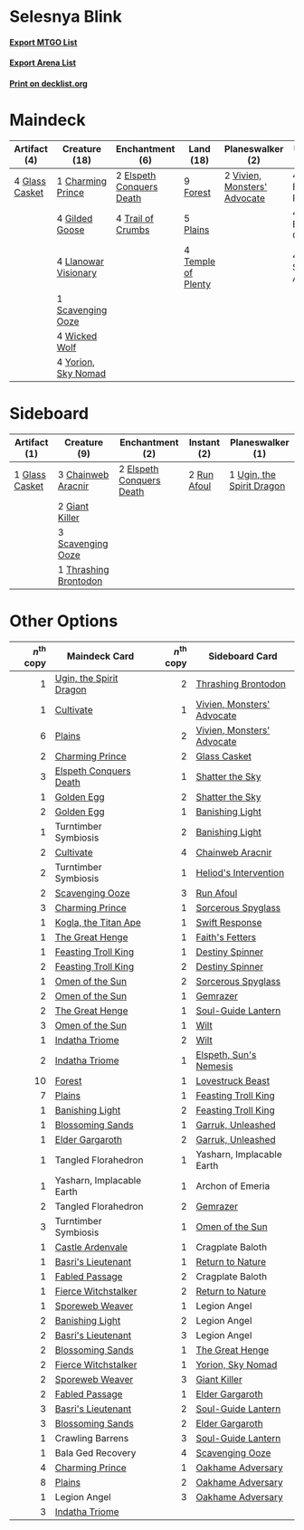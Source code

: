 # Selesnya Blink

#### [Export MTGO List](../collection/Selesnya%20Blink/Selesnya%20Blink.txt)
#### [Export Arena List](../collection/Selesnya%20Blink/Selesnya%20Blink_arena.txt)
#### [Print on decklist.org](http://decklist.org/?deckmain=4%09Branchloft%20Pathway%0A1%09Charming%20Prince%0A2%09Elspeth%20Conquers%20Death%0A4%09Emeria's%20Call%0A9%09Forest%0A4%09Gilded%20Goose%0A4%09Glass%20Casket%0A4%09Llanowar%20Visionary%0A5%09Plains%0A1%09Scavenging%20Ooze%0A4%09Skyclave%20Apparition%0A4%09Temple%20of%20Plenty%0A4%09Trail%20of%20Crumbs%0A2%09Vivien,%20Monsters'%20Advocate%0A4%09Wicked%20Wolf%0A4%09Yorion,%20Sky%20Nomad&deckside=3%09Chainweb%20Aracnir%0A2%09Elspeth%20Conquers%20Death%0A2%09Giant%20Killer%0A1%09Glass%20Casket%0A2%09Run%20Afoul%0A3%09Scavenging%20Ooze%0A1%09Thrashing%20Brontodon%0A1%09Ugin,%20the%20Spirit%20Dragon)
# Maindeck

|                                      Artifact (4)                                       |                                         Creature (18)                                         |                                          Enchantment (6)                                          |                                          Land (18)                                          |                                           Planeswalker (2)                                            |    Unknown (12)     |
|-----------------------------------------------------------------------------------------|-----------------------------------------------------------------------------------------------|---------------------------------------------------------------------------------------------------|---------------------------------------------------------------------------------------------|-------------------------------------------------------------------------------------------------------|---------------------|
|4 [Glass Casket](http://gatherer.wizards.com/Pages/Card/Details.aspx?multiverseid=472977)|1 [Charming Prince](http://gatherer.wizards.com/Pages/Card/Details.aspx?multiverseid=472970)   |2 [Elspeth Conquers Death](http://gatherer.wizards.com/Pages/Card/Details.aspx?multiverseid=476264)|9 [Forest](http://gatherer.wizards.com/Pages/Card/Details.aspx?multiverseid=439860)          |2 [Vivien, Monsters' Advocate](http://gatherer.wizards.com/Pages/Card/Details.aspx?multiverseid=479695)|4 Branchloft Pathway |
|                                                                                         |4 [Gilded Goose](http://gatherer.wizards.com/Pages/Card/Details.aspx?multiverseid=473122)      |4 [Trail of Crumbs](http://gatherer.wizards.com/Pages/Card/Details.aspx?multiverseid=473141)       |5 [Plains](http://gatherer.wizards.com/Pages/Card/Details.aspx?multiverseid=439856)          |                                                                                                       |4 Emeria's Call      |
|                                                                                         |4 [Llanowar Visionary](http://gatherer.wizards.com/Pages/Card/Details.aspx?multiverseid=485516)|                                                                                                   |4 [Temple of Plenty](http://gatherer.wizards.com/Pages/Card/Details.aspx?multiverseid=378537)|                                                                                                       |4 Skyclave Apparition|
|                                                                                         |1 [Scavenging Ooze](http://gatherer.wizards.com/Pages/Card/Details.aspx?multiverseid=420783)   |                                                                                                   |                                                                                             |                                                                                                       |                     |
|                                                                                         |4 [Wicked Wolf](http://gatherer.wizards.com/Pages/Card/Details.aspx?multiverseid=473143)       |                                                                                                   |                                                                                             |                                                                                                       |                     |
|                                                                                         |4 [Yorion, Sky Nomad](http://gatherer.wizards.com/Pages/Card/Details.aspx?multiverseid=479752) |                                                                                                   |                                                                                             |                                                                                                       |                     |


# Sideboard

|                                      Artifact (1)                                       |                                          Creature (9)                                          |                                          Enchantment (2)                                          |                                     Instant (2)                                      |                                          Planeswalker (1)                                          |
|-----------------------------------------------------------------------------------------|------------------------------------------------------------------------------------------------|---------------------------------------------------------------------------------------------------|--------------------------------------------------------------------------------------|----------------------------------------------------------------------------------------------------|
|1 [Glass Casket](http://gatherer.wizards.com/Pages/Card/Details.aspx?multiverseid=472977)|3 [Chainweb Aracnir](http://gatherer.wizards.com/Pages/Card/Details.aspx?multiverseid=476418)   |2 [Elspeth Conquers Death](http://gatherer.wizards.com/Pages/Card/Details.aspx?multiverseid=476264)|2 [Run Afoul](http://gatherer.wizards.com/Pages/Card/Details.aspx?multiverseid=485524)|1 [Ugin, the Spirit Dragon](http://gatherer.wizards.com/Pages/Card/Details.aspx?multiverseid=391948)|
|                                                                                         |2 [Giant Killer](http://gatherer.wizards.com/Pages/Card/Details.aspx?multiverseid=472976)       |                                                                                                   |                                                                                      |                                                                                                    |
|                                                                                         |3 [Scavenging Ooze](http://gatherer.wizards.com/Pages/Card/Details.aspx?multiverseid=420783)    |                                                                                                   |                                                                                      |                                                                                                    |
|                                                                                         |1 [Thrashing Brontodon](http://gatherer.wizards.com/Pages/Card/Details.aspx?multiverseid=456570)|                                                                                                   |                                                                                      |                                                                                                    |


# Other Options

|*n*<sup>th</sup> copy|                                          Maindeck Card                                           |*n*<sup>th</sup> copy|                                           Sideboard Card                                            |
|--------------------:|--------------------------------------------------------------------------------------------------|--------------------:|-----------------------------------------------------------------------------------------------------|
|                    1|[Ugin, the Spirit Dragon](http://gatherer.wizards.com/Pages/Card/Details.aspx?multiverseid=391948)|                    2|[Thrashing Brontodon](http://gatherer.wizards.com/Pages/Card/Details.aspx?multiverseid=456570)       |
|                    1|[Cultivate](http://gatherer.wizards.com/Pages/Card/Details.aspx?multiverseid=442154)              |                    1|[Vivien, Monsters' Advocate](http://gatherer.wizards.com/Pages/Card/Details.aspx?multiverseid=479695)|
|                    6|[Plains](http://gatherer.wizards.com/Pages/Card/Details.aspx?multiverseid=439856)                 |                    2|[Vivien, Monsters' Advocate](http://gatherer.wizards.com/Pages/Card/Details.aspx?multiverseid=479695)|
|                    2|[Charming Prince](http://gatherer.wizards.com/Pages/Card/Details.aspx?multiverseid=472970)        |                    2|[Glass Casket](http://gatherer.wizards.com/Pages/Card/Details.aspx?multiverseid=472977)              |
|                    3|[Elspeth Conquers Death](http://gatherer.wizards.com/Pages/Card/Details.aspx?multiverseid=476264) |                    1|[Shatter the Sky](http://gatherer.wizards.com/Pages/Card/Details.aspx?multiverseid=476288)           |
|                    1|[Golden Egg](http://gatherer.wizards.com/Pages/Card/Details.aspx?multiverseid=473182)             |                    2|[Shatter the Sky](http://gatherer.wizards.com/Pages/Card/Details.aspx?multiverseid=476288)           |
|                    2|[Golden Egg](http://gatherer.wizards.com/Pages/Card/Details.aspx?multiverseid=473182)             |                    1|[Banishing Light](http://gatherer.wizards.com/Pages/Card/Details.aspx?multiverseid=405135)           |
|                    1|Turntimber Symbiosis                                                                              |                    2|[Banishing Light](http://gatherer.wizards.com/Pages/Card/Details.aspx?multiverseid=405135)           |
|                    2|[Cultivate](http://gatherer.wizards.com/Pages/Card/Details.aspx?multiverseid=442154)              |                    4|[Chainweb Aracnir](http://gatherer.wizards.com/Pages/Card/Details.aspx?multiverseid=476418)          |
|                    2|Turntimber Symbiosis                                                                              |                    1|[Heliod's Intervention](http://gatherer.wizards.com/Pages/Card/Details.aspx?multiverseid=476270)     |
|                    2|[Scavenging Ooze](http://gatherer.wizards.com/Pages/Card/Details.aspx?multiverseid=420783)        |                    3|[Run Afoul](http://gatherer.wizards.com/Pages/Card/Details.aspx?multiverseid=485524)                 |
|                    3|[Charming Prince](http://gatherer.wizards.com/Pages/Card/Details.aspx?multiverseid=472970)        |                    1|[Sorcerous Spyglass](http://gatherer.wizards.com/Pages/Card/Details.aspx?multiverseid=435407)        |
|                    1|[Kogla, the Titan Ape](http://gatherer.wizards.com/Pages/Card/Details.aspx?multiverseid=479682)   |                    1|[Swift Response](http://gatherer.wizards.com/Pages/Card/Details.aspx?multiverseid=485363)            |
|                    1|[The Great Henge](http://gatherer.wizards.com/Pages/Card/Details.aspx?multiverseid=473123)        |                    1|[Faith's Fetters](http://gatherer.wizards.com/Pages/Card/Details.aspx?multiverseid=405224)           |
|                    1|[Feasting Troll King](http://gatherer.wizards.com/Pages/Card/Details.aspx?multiverseid=473114)    |                    1|[Destiny Spinner](http://gatherer.wizards.com/Pages/Card/Details.aspx?multiverseid=476419)           |
|                    2|[Feasting Troll King](http://gatherer.wizards.com/Pages/Card/Details.aspx?multiverseid=473114)    |                    2|[Destiny Spinner](http://gatherer.wizards.com/Pages/Card/Details.aspx?multiverseid=476419)           |
|                    1|[Omen of the Sun](http://gatherer.wizards.com/Pages/Card/Details.aspx?multiverseid=476281)        |                    2|[Sorcerous Spyglass](http://gatherer.wizards.com/Pages/Card/Details.aspx?multiverseid=435407)        |
|                    2|[Omen of the Sun](http://gatherer.wizards.com/Pages/Card/Details.aspx?multiverseid=476281)        |                    1|[Gemrazer](http://gatherer.wizards.com/Pages/Card/Details.aspx?multiverseid=479675)                  |
|                    2|[The Great Henge](http://gatherer.wizards.com/Pages/Card/Details.aspx?multiverseid=473123)        |                    1|[Soul-Guide Lantern](http://gatherer.wizards.com/Pages/Card/Details.aspx?multiverseid=476488)        |
|                    3|[Omen of the Sun](http://gatherer.wizards.com/Pages/Card/Details.aspx?multiverseid=476281)        |                    1|[Wilt](http://gatherer.wizards.com/Pages/Card/Details.aspx?multiverseid=479696)                      |
|                    1|[Indatha Triome](http://gatherer.wizards.com/Pages/Card/Details.aspx?multiverseid=479768)         |                    2|[Wilt](http://gatherer.wizards.com/Pages/Card/Details.aspx?multiverseid=479696)                      |
|                    2|[Indatha Triome](http://gatherer.wizards.com/Pages/Card/Details.aspx?multiverseid=479768)         |                    1|[Elspeth, Sun's Nemesis](http://gatherer.wizards.com/Pages/Card/Details.aspx?multiverseid=476265)    |
|                   10|[Forest](http://gatherer.wizards.com/Pages/Card/Details.aspx?multiverseid=439860)                 |                    1|[Lovestruck Beast](http://gatherer.wizards.com/Pages/Card/Details.aspx?multiverseid=473127)          |
|                    7|[Plains](http://gatherer.wizards.com/Pages/Card/Details.aspx?multiverseid=439856)                 |                    1|[Feasting Troll King](http://gatherer.wizards.com/Pages/Card/Details.aspx?multiverseid=473114)       |
|                    1|[Banishing Light](http://gatherer.wizards.com/Pages/Card/Details.aspx?multiverseid=405135)        |                    2|[Feasting Troll King](http://gatherer.wizards.com/Pages/Card/Details.aspx?multiverseid=473114)       |
|                    1|[Blossoming Sands](http://gatherer.wizards.com/Pages/Card/Details.aspx?multiverseid=433169)       |                    1|[Garruk, Unleashed](http://gatherer.wizards.com/Pages/Card/Details.aspx?multiverseid=485506)         |
|                    1|[Elder Gargaroth](http://gatherer.wizards.com/Pages/Card/Details.aspx?multiverseid=485502)        |                    2|[Garruk, Unleashed](http://gatherer.wizards.com/Pages/Card/Details.aspx?multiverseid=485506)         |
|                    1|Tangled Florahedron                                                                               |                    1|Yasharn, Implacable Earth                                                                            |
|                    1|Yasharn, Implacable Earth                                                                         |                    1|Archon of Emeria                                                                                     |
|                    2|Tangled Florahedron                                                                               |                    2|[Gemrazer](http://gatherer.wizards.com/Pages/Card/Details.aspx?multiverseid=479675)                  |
|                    3|Turntimber Symbiosis                                                                              |                    1|[Omen of the Sun](http://gatherer.wizards.com/Pages/Card/Details.aspx?multiverseid=476281)           |
|                    1|[Castle Ardenvale](http://gatherer.wizards.com/Pages/Card/Details.aspx?multiverseid=473200)       |                    1|Cragplate Baloth                                                                                     |
|                    1|[Basri's Lieutenant](http://gatherer.wizards.com/Pages/Card/Details.aspx?multiverseid=488904)     |                    1|[Return to Nature](http://gatherer.wizards.com/Pages/Card/Details.aspx?multiverseid=461102)          |
|                    1|[Fabled Passage](http://gatherer.wizards.com/Pages/Card/Details.aspx?multiverseid=473206)         |                    2|Cragplate Baloth                                                                                     |
|                    1|[Fierce Witchstalker](http://gatherer.wizards.com/Pages/Card/Details.aspx?multiverseid=473116)    |                    2|[Return to Nature](http://gatherer.wizards.com/Pages/Card/Details.aspx?multiverseid=461102)          |
|                    1|[Sporeweb Weaver](http://gatherer.wizards.com/Pages/Card/Details.aspx?multiverseid=485531)        |                    1|Legion Angel                                                                                         |
|                    2|[Banishing Light](http://gatherer.wizards.com/Pages/Card/Details.aspx?multiverseid=405135)        |                    2|Legion Angel                                                                                         |
|                    2|[Basri's Lieutenant](http://gatherer.wizards.com/Pages/Card/Details.aspx?multiverseid=488904)     |                    3|Legion Angel                                                                                         |
|                    2|[Blossoming Sands](http://gatherer.wizards.com/Pages/Card/Details.aspx?multiverseid=433169)       |                    1|[The Great Henge](http://gatherer.wizards.com/Pages/Card/Details.aspx?multiverseid=473123)           |
|                    2|[Fierce Witchstalker](http://gatherer.wizards.com/Pages/Card/Details.aspx?multiverseid=473116)    |                    1|[Yorion, Sky Nomad](http://gatherer.wizards.com/Pages/Card/Details.aspx?multiverseid=479752)         |
|                    2|[Sporeweb Weaver](http://gatherer.wizards.com/Pages/Card/Details.aspx?multiverseid=485531)        |                    3|[Giant Killer](http://gatherer.wizards.com/Pages/Card/Details.aspx?multiverseid=472976)              |
|                    2|[Fabled Passage](http://gatherer.wizards.com/Pages/Card/Details.aspx?multiverseid=473206)         |                    1|[Elder Gargaroth](http://gatherer.wizards.com/Pages/Card/Details.aspx?multiverseid=485502)           |
|                    3|[Basri's Lieutenant](http://gatherer.wizards.com/Pages/Card/Details.aspx?multiverseid=488904)     |                    2|[Soul-Guide Lantern](http://gatherer.wizards.com/Pages/Card/Details.aspx?multiverseid=476488)        |
|                    3|[Blossoming Sands](http://gatherer.wizards.com/Pages/Card/Details.aspx?multiverseid=433169)       |                    2|[Elder Gargaroth](http://gatherer.wizards.com/Pages/Card/Details.aspx?multiverseid=485502)           |
|                    1|Crawling Barrens                                                                                  |                    3|[Soul-Guide Lantern](http://gatherer.wizards.com/Pages/Card/Details.aspx?multiverseid=476488)        |
|                    1|Bala Ged Recovery                                                                                 |                    4|[Scavenging Ooze](http://gatherer.wizards.com/Pages/Card/Details.aspx?multiverseid=420783)           |
|                    4|[Charming Prince](http://gatherer.wizards.com/Pages/Card/Details.aspx?multiverseid=472970)        |                    1|[Oakhame Adversary](http://gatherer.wizards.com/Pages/Card/Details.aspx?multiverseid=473129)         |
|                    8|[Plains](http://gatherer.wizards.com/Pages/Card/Details.aspx?multiverseid=439856)                 |                    2|[Oakhame Adversary](http://gatherer.wizards.com/Pages/Card/Details.aspx?multiverseid=473129)         |
|                    1|Legion Angel                                                                                      |                    3|[Oakhame Adversary](http://gatherer.wizards.com/Pages/Card/Details.aspx?multiverseid=473129)         |
|                    3|[Indatha Triome](http://gatherer.wizards.com/Pages/Card/Details.aspx?multiverseid=479768)         |                     |                                                                                                     |


